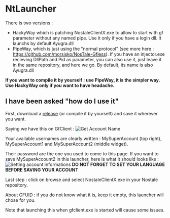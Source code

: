 # NtLauncher

There is two versions :
- HackyWay which is patching NostaleClientX.exe to allow to start with gf parameter without any named pipe. Use it only if you have a login dll. It launchs by default Ayugra.dll 
- PipeWay, which is just using the "normal protocol" (see more here : https://github.com/morsisko/NosTale-Gfless). If you have an injector.exe recieving DllPath and Pid as parameter, you can also use it, just leave it in the same repository, and here we go. By default, its name is also Ayugra.dll

__If you want to compile it by yourself : use PipeWay, it is the simpler way. Use HackyWay only if you want to have headache.__

## I have been asked "how do I use it"

First, download a [release](https://github.com/ApourtArtt/NtLauncher/releases) (or compile it by yourself) and save it wherever you want.

Saying we have this on GfClient : ![Get Account Name](https://zupimages.net/up/20/09/cc9h.png)

Your available usernames are clearly written : MySuperAccount (top right), MySuperAccount1 and MySuperAccount2 (middle widget).

Their password are the one you used to come to this page.
If you want to save MySuperAccount2 in this launcher, here is what it should looks like :
![Setting account informations](https://zupimages.net/up/20/09/7nnm.png)
__DO NOT FORGET TO SET YOUR LANGUAGE BEFORE SAVING YOUR ACCOUNT__

Last step : click on browse and select NostaleClientX.exe in your Nostale repository.

About GFUID : if you do not know what it is, keep it empty, this launcher will chose for you.

Note that launching this when gfclient.exe is started will cause some issues.
